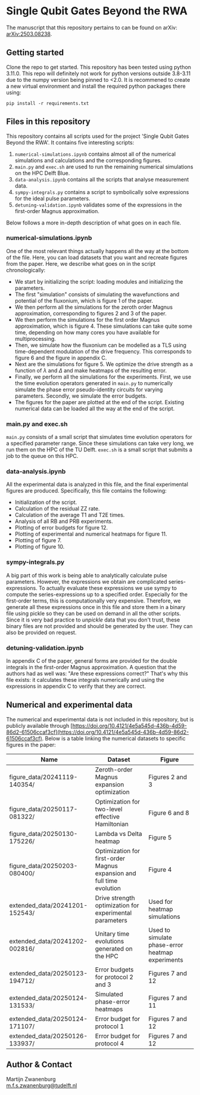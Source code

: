 # Single Qubit Gates Beyond the RWA

The manuscript that this repository pertains to can be found on arXiv: [arXiv:2503.08238](https://doi.org/10.48550/arXiv.2503.08238).

## Getting started

Clone the repo to get started. This repository has been tested using python 3.11.0. This repo will definitely not work for python versions outside 3.8-3.11 due to the numpy version being pinned to <2.0. It is recommened to create a new virtual environment and install the required python packages there using:

```
pip install -r requirements.txt
```

## Files in this repository

This repository contains all scripts used for the project 'Single Qubit Gates Beyond the RWA'. It contains five interesting scripts:

1. `numerical-simulations.ipynb` contains almost all of the numerical simulations and calculations and the corresponding figures.
2. `main.py` and `exec.sh` are used to run the remaining numerical simulations on the HPC Delft Blue.
3. `data-analysis.ipynb` contains all the scripts that analyse measurement data.
4. `sympy-integrals.py` contains a script to symbolically solve expressions for the ideal pulse parameters.
5. `detuning-validation.ipynb` validates some of the expressions in the first-order Magnus approximation.

Below follows a more in-depth description of what goes on in each file.


### numerical-simulations.ipynb
One of the most relevant things actually happens all the way at the bottom of the file. Here, you can load datasets that you want and recreate figures from the paper. Here, we describe what goes on in the script chronologically:

* We start by initializing the script: loading modules and initializing the parameters.
* The first "simulation" consists of simulating the wavefunctions and potential of the fluxonium, which is figure 1 of the paper.
* We then perform all the simulations for the zeroth order Magnus approximation, corresponding to figures 2 and 3 of the paper.
* We then perform the simulations for the first order Magnus approximation, which is figure 4. These simulations can take quite some time, depending on how many cores you have available for multiprocessing.
* Then, we simulate how the fluxonium can be modelled as a TLS using time-dependent modulation of the drive frequency. This corresponds to figure 6 and the figure in appendix C.
* Next are the simulations for figure 5. We optimize the drive strength as a function of $\lambda$ and $\Delta$ and make heatmaps of the resulting error.
* Finally, we perform all the simulations for the experiments. First, we use the time evolution operators generated in `main.py` to numerically simulate the phase error pseudo-identity circuits for varying parameters. Secondly, we simulate the error budgets.
* The figures for the paper are plotted at the end of the script. Existing numerical data can be loaded all the way at the end of the script.


### main.py and exec.sh
`main.py` consists of a small script that simulates time evolution operators for a specified parameter range. Since these simulations can take very long, we run them on the HPC of the TU Delft. `exec.sh` is a small script that submits a job to the queue on this HPC.


### data-analysis.ipynb
All the experimental data is analyzed in this file, and the final experimental figures are produced. Specifically, this file contains the following:

* Initialization of the script.
* Calculation of the residual ZZ rate.
* Calculation of the average T1 and T2E times.
* Analysis of all RB and PRB experiments.
* Plotting of error budgets for figure 12.
* Plotting of experimental and numerical heatmaps for figure 11.
* Plotting of figure 7.
* Plotting of figure 10.


### sympy-integrals.py
A big part of this work is being able to analytically calculate pulse parameters. However, the expressions we obtain are complicated series-expressions. To actually evaluate these expressions we use sympy to compute the series-expressions up to a specified order. Especially for the first-order terms, this is computationally very expensive. Therefore, we generate all these expressions once in this file and store them in a binary file using pickle so they can be used on demand in all the other scripts. Since it is very bad practice to *unpickle* data that you don't trust, these binary files are not provided and should be generated by the user. They can also be provided on request.


### detuning-validation.ipynb
In appendix C of the paper, general forms are provided for the double integrals in the first-order Magnus approximation. A question that the authors had as well was: "Are these expressions correct?" That's why this file exists: it calculates these integrals numerically and using the expressions in appendix C to verify that they are correct.


## Numerical and experimental data
The numerical and experimental data is not included in this repository, but is publicly available through [https://doi.org/10.4121/4e5a545d-436b-4d59-86d2-61506ccaf3cf](https://doi.org/10.4121/4e5a545d-436b-4d59-86d2-61506ccaf3cf). Below is a table linking the numerical datasets to specific figures in the paper:

| Name | Dataset | Figure |
|------|---------|--------|
|figure_data/20241119-140354/|Zeroth-order Magnus expansion optimization|Figures 2 and 3|
|figure_data/20250117-081322/|Optimization for two-level effective Hamiltonian|Figure 6 and 8|
|figure_data/20250130-175226/|Lambda vs Delta heatmap|Figure 5|
|figure_data/20250203-080400/|Optimization for first-order Magnus expansion and full time evolution|Figure 4|
|extended_data/20241201-152543/|Drive strength optimization for experimental parameters|Used for heatmap simulations|
|extended_data/20241202-002816/|Unitary time evolutions generated on the HPC|Used to simulate phase-error heatmap experiments|
|extended_data/20250123-194712/|Error budgets for protocol 2 and 3|Figures 7 and 12|
|extended_data/20250124-131533/|Simulated phase-error heatmaps|Figures 7 and 11|
|extended_data/20250124-171107/|Error budget for protocol 1|Figures 7 and 12|
|extended_data/20250126-133937/|Error budget for protocol 4|Figures 7 and 12|


## Author & Contact
Martijn Zwanenburg \
m.f.s.zwanenburg@tudelft.nl
